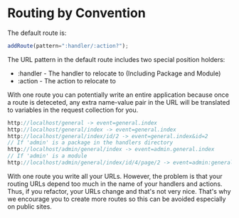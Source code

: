 # Routing by Convention

The default route is:

```js
addRoute(pattern=":handler/:action?");
```

The URL pattern in the default route includes two special position holders:

* :handler - The handler to relocate to (Including Package and Module)
* :action - The action to relocate to

With one route you can potentially write an entire application because once a route is deteceted, any extra name-value pair in the URL will be translated to variables in the request collection for you.

```js
http://localhost/general -> event=general.index
http://localhost/general/index -> event=general.index
http://localhost/general/index/id/2 -> event=general.index&id=2
// If 'admin' is a package in the handlers directory
http://localhost/admin/general/index -> event=admin.general.index 
// If 'admin' is a module
http://localhost/admin/general/index/id/4/page/2 -> event=admin:general.index&id=4&page=2
```

With one route you write all your URLs. However, the problem is that your routing URLs depend too much in the name of your handlers and actions. Thus, if you refactor, your URLs change and that's not very nice. That's why we encourage you to create more routes so this can be avoided especially on public sites.